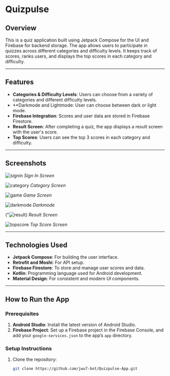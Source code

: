 # Quizpulse

## Overview
This is a quiz application built using Jetpack Compose for the UI and Firebase for backend storage. The app allows users to participate in quizzes across different categories and difficulty levels. It keeps track of scores, ranks users, and displays the top scores in each category and difficulty.

---

## Features
- **Categories & Difficulty Levels**: Users can choose from a variety of categories and different difficulty levels.
- **Darkmode and Lightmode: User can choose between dark or light mode.
- **Firebase Integration**: Scores and user data are stored in Firebase Firestore.
- **Result Screen**: After completing a quiz, the app displays a result screen with the user's score.
- **Top Scores**: Users can see the top 3 scores in each category and difficulty.

---

## Screenshots

![signin](https://github.com/user-attachments/assets/642447af-c5a7-406f-8fb5-8a3896b06081)
*Sign In Screen*

![category](https://github.com/user-attachments/assets/def09fd6-3b74-40c7-87cd-153512299afc)
*Category Screen*

![game](https://github.com/user-attachments/assets/4b07104c-8d70-4b2c-85cf-cfd6caf55bfe)
*Game Screen*

![darkmode](https://github.com/user-attachments/assets/c638a777-53f0-4f63-ab04-708728d42672)
*Darkmode*

("![result](https://github.com/user-attachments/assets/d25f8d1f-56a0-4b01-b5c7-f9fd013b76cb))
*Result Screen*

![topscore](https://github.com/user-attachments/assets/fa9f7975-87e3-4fea-b39b-8d58f5164434)
*Top Score Screen*

---

## Technologies Used
- **Jetpack Compose**: For building the user interface.
- **Retrofit and Moshi**: For API setup.
- **Firebase Firestore**: To store and manage user scores and data.
- **Kotlin**: Programming language used for Android development.
- **Material Design**: For consistent and modern UI components.

---

## How to Run the App

### Prerequisites
1. **Android Studio**: Install the latest version of Android Studio.
2. **Firebase Project**: Set up a Firebase project in the Firebase Console, and add your `google-services.json` to the app’s `app` directory.

### Setup Instructions

1. Clone the repository:
   ```bash
   git clone https://github.com/jwu7-bot/Quizpulse-App.git

